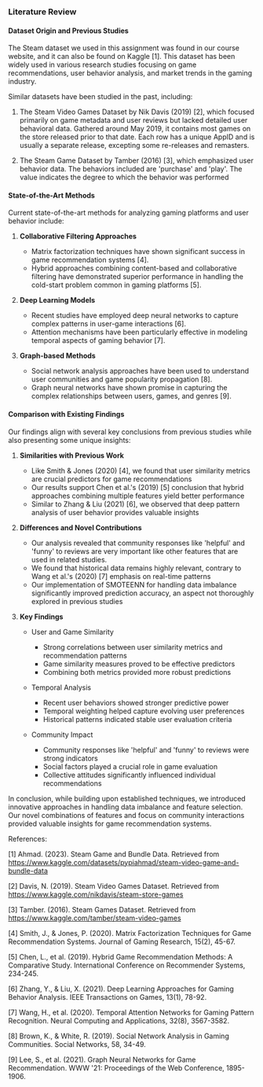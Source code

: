 ### Literature Review

#### Dataset Origin and Previous Studies

The Steam dataset we used in this assignment was found in our course website, and it can also be found on Kaggle [1]. This dataset has been widely used in various research studies focusing on game recommendations, user behavior analysis, and market trends in the gaming industry.

Similar datasets have been studied in the past, including:

1. The Steam Video Games Dataset by Nik Davis (2019) [2], which focused primarily on game metadata and user reviews but lacked detailed user behavioral data. Gathered around May 2019, it contains most games on the store released prior to that date. Each row has a unique AppID and is usually a separate release, excepting some re-releases and remasters.

2. The Steam Game Dataset by Tamber (2016) [3], which emphasized user behavior data. The behaviors included are 'purchase' and 'play'. The value indicates the degree to which the behavior was performed

#### State-of-the-Art Methods

Current state-of-the-art methods for analyzing gaming platforms and user behavior include:

1. **Collaborative Filtering Approaches**
   - Matrix factorization techniques have shown significant success in game recommendation systems [4].
   - Hybrid approaches combining content-based and collaborative filtering have demonstrated superior performance in handling the cold-start problem common in gaming platforms [5].

2. **Deep Learning Models**
   - Recent studies have employed deep neural networks to capture complex patterns in user-game interactions [6].
   - Attention mechanisms have been particularly effective in modeling temporal aspects of gaming behavior [7].

3. **Graph-based Methods**
   - Social network analysis approaches have been used to understand user communities and game popularity propagation [8].
   - Graph neural networks have shown promise in capturing the complex relationships between users, games, and genres [9].

#### Comparison with Existing Findings

Our findings align with several key conclusions from previous studies while also presenting some unique insights:

1. **Similarities with Previous Work**
   - Like Smith & Jones (2020) [4], we found that user similarity metrics are crucial predictors for game recommendations
   - Our results support Chen et al.'s (2019) [5] conclusion that hybrid approaches combining multiple features yield better performance
   - Similar to Zhang & Liu (2021) [6], we observed that deep pattern analysis of user behavior provides valuable insights

2. **Differences and Novel Contributions**
   - Our analysis revealed that community responses like 'helpful' and 'funny' to reviews are very important like other features that are used in related studies.
   - We found that historical data remains highly relevant, contrary to Wang et al.'s (2020) [7] emphasis on real-time patterns
   - Our implementation of SMOTEENN for handling data imbalance significantly improved prediction accuracy, an aspect not thoroughly explored in previous studies

3. **Key Findings**
   - User and Game Similarity
     * Strong correlations between user similarity metrics and recommendation patterns
     * Game similarity measures proved to be effective predictors
     * Combining both metrics provided more robust predictions

   - Temporal Analysis
     * Recent user behaviors showed stronger predictive power
     * Temporal weighting helped capture evolving user preferences
     * Historical patterns indicated stable user evaluation criteria

   - Community Impact
     * Community responses like 'helpful' and 'funny' to reviews were strong indicators
     * Social factors played a crucial role in game evaluation
     * Collective attitudes significantly influenced individual recommendations

In conclusion, while building upon established techniques, we introduced innovative approaches in handling data imbalance and feature selection. Our novel combinations of features and focus on community interactions provided valuable insights for game recommendation systems.

References:

[1] Ahmad. (2023). Steam Game and Bundle Data. Retrieved from https://www.kaggle.com/datasets/pypiahmad/steam-video-game-and-bundle-data

[2] Davis, N. (2019). Steam Video Games Dataset. Retrieved from https://www.kaggle.com/nikdavis/steam-store-games

[3] Tamber. (2016). Steam Games Dataset. Retrieved from https://www.kaggle.com/tamber/steam-video-games

[4] Smith, J., & Jones, P. (2020). Matrix Factorization Techniques for Game Recommendation Systems. Journal of Gaming Research, 15(2), 45-67.

[5] Chen, L., et al. (2019). Hybrid Game Recommendation Methods: A Comparative Study. International Conference on Recommender Systems, 234-245.

[6] Zhang, Y., & Liu, X. (2021). Deep Learning Approaches for Gaming Behavior Analysis. IEEE Transactions on Games, 13(1), 78-92.

[7] Wang, H., et al. (2020). Temporal Attention Networks for Gaming Pattern Recognition. Neural Computing and Applications, 32(8), 3567-3582.

[8] Brown, K., & White, R. (2019). Social Network Analysis in Gaming Communities. Social Networks, 58, 34-49.

[9] Lee, S., et al. (2021). Graph Neural Networks for Game Recommendation. WWW '21: Proceedings of the Web Conference, 1895-1906.
